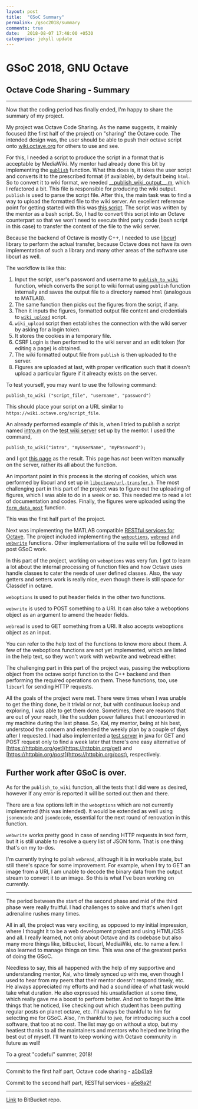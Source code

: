 ```yaml
---
layout: post
title:  "GSoC Summary"
permalink: /gsoc2018/summary
comments: true
date:   2018-08-07 17:48:00 +0530
categories: jekyll update
---
```


# GSoC 2018, GNU Octave
## Octave Code Sharing - Summary

****

Now that the coding period has finally ended, I'm happy to share the summary of my project.

My project was Octave Code Sharing. As the name suggests, it mainly focused (the first half of the project) on "sharing" the Octave code. The intended design was, the user should be able to push their octave script onto [wiki.octave.org](https://wiki.octave.org) for others to use and see. 

For this, I needed a script to produce the script in a format that is acceptable by MediaWiki. My mentor had already done this bit by implementing the [`publish`](https://bitbucket.org/me_ydv_5/octave/src/default/scripts/miscellaneous/publish.m) function. What this does is, it takes the user script and converts it to the prescribed format (if available), by default being `html`. So to convert it to wiki format, we needed [__publish_wiki_output\_\_.m](https://bitbucket.org/me_ydv_5/octave/src/default/scripts/miscellaneous/private/__publish_wiki_output__.m), which I refactored a bit. This file is responsible for producing the wiki output. `publish` is used to parse the script file. After this, the main task was to find a way to upload the formatted file to the wiki server. An excellent reference point for getting started with this was [this script](https://github.com/octave-de/OctConf2017/blob/master/demo2/wikiLogin.sh). The script was written by the mentor as a bash script. So, I had to convert this script into an Octave counterpart so that we won't need to execute third party code (bash script in this case) to transfer the content of the file to the wiki server.

Because the backend of Octave is mostly C++, I needed to use [libcurl](https://curl.haxx.se/libcurl/) library to perform the actual transfer, because Octave does not have its own implementation of such a library and many other areas of the software use libcurl as well.

The workflow is like this:
1.  Input the script, user's password and username to [`publish_to_wiki`](https://bitbucket.org/me_ydv_5/octave/src/default/scripts/miscellaneous/publish_to_wiki.m) function, which converts the script to wiki format using `publish` function internally and saves the output file to a directory named `html` (analogous to MATLAB).
2.  The same function then picks out the figures from the script, if any.
3.  Then it inputs the figures, formatted output file content and credentials to [`wiki_upload`](https://bitbucket.org/me_ydv_5/octave/src/default/scripts/miscellaneous/wiki_upload.m) script.
4.  `wiki_upload` script then establishes the connection with the wiki server by asking for a login token.
5.  It stores the cookies in a temporary file.
6.  CSRF Login is then performed to the wiki server and an edit token (for editing a page) is obtained.
7.  The wiki formatted output file from `publish` is then uploaded to the server.
8.  Figures are uploaded at last, with proper verification such that it doesn't upload a particular figure if it alreadty exists on the server.

To test yourself, you may want to use the following command:

`publish_to_wiki ("script_file", "username", "password")`

This should place your script on a URL similar to `https://wiki.octave.org/script_file`.

An already performed example of this is, when I tried to publish a script named [intro.m](https://github.com/octave-de/OctConf2017/blob/master/demo2/intro.m) on the [test wiki server](https://wiki.octave.space) set up by the mentor.
I used the command, 

```
publish_to_wiki("intro", "myUserName", "myPassword");
```

and I got [this page](https://wiki.octave.space/index.php/Intro) as the result. This page has *not* been written manually on the server, rather its all about the function.

An important point in this process is the storing of cookies, which was performed by libcurl and set up in [`liboctave/url-transfer.h`](https://bitbucket.org/me_ydv_5/octave/src/aa660b7dcae72a2e769ecbfe71b56c86012ca2db/liboctave/util/url-transfer.h#lines-158). The most challenging part in this part of the project was to figure out the uploading of figures, which I was able to do in a week or so. This needed me to read a lot of documentation and codes. Finally, the figures were uploaded using the [`form_data_post`](https://bitbucket.org/me_ydv_5/octave/src/aa660b7dcae72a2e769ecbfe71b56c86012ca2db/liboctave/util/url-transfer.cc#lines-721) function.

This was the first half part of the project.

Next was implementing the MATLAB compatible [RESTful services for Octave](https://github.com/octave-de/octave-web#the-intended-design). The project included implementing the [`weboptions`](https://bitbucket.org/me_ydv_5/octave/src/ocs/scripts/web/weboptions.m), [`webread`](https://bitbucket.org/me_ydv_5/octave/src/ocs/scripts/web/webread.m) and [`webwrite`](https://bitbucket.org/me_ydv_5/octave/src/ocs/scripts/web/webwrite.m) functions. Other implementations of the suite will be followed in post GSoC work.

In this part of the project, working on `weboptions` was very fun. I got to learn a lot about the internal processing of function files and how Octave uses handle classes to cater the needs of user defined classes. Also, the way getters and setters work is really nice, even though there is still space for Classdef in octave.

`weboptions` is used to put header fields in the other two functions.

`webwrite` is used to POST something to a URI. It can also take a weboptions object as an argument to amend the header fields.

`webread` is used to GET something from a URI. It also accepts weboptions object as an input.

You can refer to the help text of the functions to know more about them. A few of the weboptions functions are not yet implemented, which are listed in the help text, so they won't work with webwrite and webread either.

The challenging part in this part of the project was, passing the weboptions object from the octave script function to the C++ backend and then performing the required operations on them. These functions, too, use `libcurl` for sending HTTP requests.

All the goals of the project were met. There were times when I was unable to get the thing done, be it trivial or not, but with continuous lookup and exploring, I was able to get them done. Sometimes, there are reasons that are out of your reach, like the sudden power failures that I encountered in my machine during the last phase. So, Kai, my mentor, being at his best, understood the concern and extended the weekly plan by a couple of days after I requested. I had also implemented a [test server](https://bitbucket.org/me_ydv_5/server_code) in java for GET and POST request only to find a week later that there's one easy alternative of [https://httpbin.org/get](https://httpbin.org/get) and [https://httpbin.org/post](https://httpbin.org/post), respectively.

## Further work after GSoC is over.

As for the `publish_to_wiki` function, all the tests that I did were as desired, however if any error is reported it will be sorted out then and there.

There are a few options left in the `weboptions` which are not currently implemented (this was intended). It would be extended as well using `jsonencode` and `jsondecode`, essential for the next round of renovation in this function.

`webwrite` works pretty good in case of sending HTTP requests in text form, but it is still unable to resolve a query list of JSON form. That is one thing that's on my to-dos.

I'm currently trying to polish `webread`, although it is in workable state, but still there's space for some improvement. For example, when I try to GET an image from a URI, I am unable to decode the binary data from the output stream to convert it to an image. So this is what I've been working on currently.

****

The period between the start of the second phase and mid of the third phase were really fruitful. I had challenges to solve and that's when I got adrenaline rushes many times.

All in all, the project was very exciting, as opposed to my initial impression, where I thought it to be a web development project and using HTML/CSS and all. I really learned, not only about Octave and its codebase but also many more things like, bitbucket, libcurl, MediaWiki, etc. to name a few. I also learned to manage things on time. This was one of the greatest perks of doing the GSoC.

Needless to say, this all happened with the help of my supportive and understanding mentor, Kai, who timely synced up with me, even though I used to hear from my peers that their mentor doesn't respond timely, etc. He always appreciated my efforts and had a sound idea of what task would take what duration. He also expressed his unsatisfaction at some time, which really gave me a boost to perform better. And not to forget the little things that he noticed, like checking out which student has been putting regular posts on planet octave, etc. I'll always be thankful to him for selecting me for GSoC. Also, I'm thankful to jwe, for introducing such a cool software, that too at no cost. The list may go on without a stop, but my heatiest thanks to all the maintainers and mentors who helped me bring the best out of myself. I'll want to keep working with Octave community in future as well!

To a great "codeful" summer, 2018!

****

Commit to the first half part, Octave code sharing - [a5b41a9](https://bitbucket.org/me_ydv_5/octave/commits/a5b41a9dcf6979c39953f8770b87cbadc23a08cd)

Commit to the second half part, RESTful services - [a5e8a2f](https://bitbucket.org/me_ydv_5/octave/commits/a5e8a2f640ac4bc398be655ecfcd4336ca82f89c)

****

[Link](https://bitbucket.org/me_ydv_5/octave/commits/branch/ocs) to BitBucket repo.
